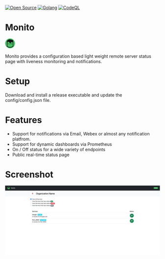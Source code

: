[![Open Source](https://img.shields.io/badge/Open%20Source-%20-green?logo=open-source-initiative&logoColor=white&color=blue&labelColor=blue)](https://en.wikipedia.org/wiki/Open_source)
[![Golang](https://img.shields.io/badge/-Go%20Lang-blue?logo=go&logoColor=white)](https://golang.org)
[![CodeQL](https://github.com/tejzpr/monito/actions/workflows/codeql-analysis.yml/badge.svg?branch=main)](https://github.com/tejzpr/monito/actions/workflows/codeql-analysis.yml)

# Monito
![Monito](https://github.com/tejzpr/monito/blob/main/public/static/favicon/favicon-32x32.png?raw=true)

Monito provides a configuration based light weight remote server status page with liveness monitoring and notifications. 

# Setup
Download and install a release executable and update the config/config.json file.

# Features
* Support for notifications via Email, Webex or almost any notification platfrom.
* Support for dynamic dashboards via Prometheus
* On / Off status for a wide variety of endpoints
* Public real-time status page

# Screenshot
![Screenshot](https://github.com/tejzpr/monito/blob/main/screenshots/sshot-1.png?raw=true)
